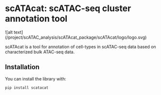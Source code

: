 # **scATAcat: scATAC-seq cluster annotation tool**


![alt text] (/project/scATAC_analysis/scATAcat_package/scATAcat/logo/logo.svg)

scATAcat is a tool for annotation of cell-types in scATAC-seq data based on characterized bulk ATAC-seq data. 

## Installation

You can install the library with:

``` 
pip install scatacat

```